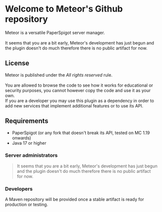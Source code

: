 # Welcome to Meteor's Github repository
 Meteor is a versatile PaperSpigot server manager.<br>
 <br>
 It seems that you are a bit early, Meteor's development has just begun and the plugin doesn't do much therefore there is no public artifact for now.
 
## License
 Meteor is published under the *All rights reserved* rule.<br>
 <br>
 You are allowed to browse the code to see how it works for educational or security purposes, you cannot however copy the code and use it as your own.<br>
 If you are a developer you may use this plugin as a dependency in order to add new services that implement additional features or to use its API.<br>
 
## Requirements
 - PaperSpigot (or any fork that doesn't break its API, tested on MC 1.19 onwards)
 - Java 17 or higher
 
### Server administrators
 > It seems that you are a bit early, Meteor's development has just begun and the plugin doesn't do much therefore there is no public artifact for now.
 
### Developers
  A Maven repository will be provided once a stable artifact is ready for production or testing.

